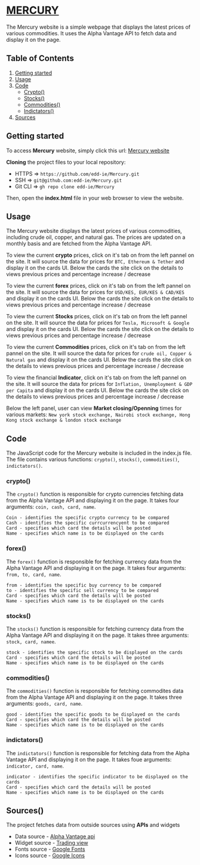 # [MERCURY](https://edd-ie.github.io/Mercury)
The Mercury website is a simple webpage that displays the latest prices of various commodities. It uses the Alpha Vantage API to fetch data and display it on the page.

## Table of Contents
1. [Getting started](#Getting-started)
2. [Usage](#Usage)
3. [Code](#Code)
    - [Crypto()](#crypto)
    - [Stocks()](#stocks)
    - [Commodities()](#commodities)
    - [Indictators()](#indictators)
4. [Sources](#Sources)


## <a id="Getting-started">Getting started</a> 
To access **Mercury** website, simply click this url:
[Mercury website](https://edd-ie.github.io/Mercury)

**Cloning** the project files to your local repository:
* HTTPS => ```https://github.com/edd-ie/Mercury.git```
* SSH => ```git@github.com:edd-ie/Mercury.git```
* Git CLI => ```gh repo clone edd-ie/Mercury```

Then, open the **index.html** file in your web browser to view the website.

## <a id="Usage">Usage</a>
The Mercury website displays the latest prices of various commodities, including crude oil, copper, and natural gas. The prices are updated on a monthly basis and are fetched from the Alpha Vantage API.

To view the current **crypto** prices, click on it's tab on from the left pannel on the site. It will source the data for prices for ```BTC, Ethereum & Tether``` and display it on the cards UI. 
Below the cards the site click on the details to views previous prices and percentage increase / decrease

To view the current **forex** prices, click on it's tab on from the left pannel on the site. It will source the data for prices for ```USD/KES, EUR/KES & CAD/KES``` and display it on the cards UI. 
Below the cards the site click on the details to views previous prices and percentage increase / decrease

To view the current **Stocks** prices, click on it's tab on from the left pannel on the site. It will source the data for prices for ```Tesla, Microsoft & Google``` and display it on the cards UI. 
Below the cards the site click on the details to views previous prices and percentage increase / decrease

To view the current **Commodities** prices, click on it's tab on from the left pannel on the site. It will source the data for prices for ```crude oil, Copper & Natural gas``` and display it on the cards UI. 
Below the cards the site click on the details to views previous prices and percentage increase / decrease

To view the financial **Indicator**, click on it's tab on from the left pannel on the site. It will source the data for prices for ```Inflation, Unemployment & GDP per Capita``` and display it on the cards UI. 
Below the cards the site click on the details to views previous prices and percentage increase / decrease

Below the left panel, user can view **Market closing/Openning** times for various markets: ```New york stock exchange, Nairobi stock exchange, Hong Kong stock exchange & london stock exchange```

## <a id="Code">Code</a>
The JavaScript code for the Mercury website is included in the index.js file. The file contains various functions: ```crypto()```, ```stocks()```, ```commodities()```, ```indictators()```.

### <a id="crypto">crypto()</a>
The ```crypto()``` function is responsible for crypto currencies fetching data from the Alpha Vantage API and displaying it on the page. It takes four arguments: ```coin, cash, card, name```.

    Coin - identifies the specific crypto currency to be compared
    Cash - identifies the specific currcurrencyent to be compared 
    Card - specifies which card the details will be posted
    Name - specifies which name is to be displayed on the cards
### <a id="forex">forex()</a>
The ```forex()``` function is responsible for fetching currency data from the Alpha Vantage API and displaying it on the page. It takes four arguments: ```from, to, card, name```.

    from - identifies the specific buy currency to be compared
    to - identifies the specific sell currency to be compared 
    Card - specifies which card the details will be posted
    Name - specifies which name is to be displayed on the cards
### <a id="stocks">stocks()</a>
The ```stocks()``` function is responsible for fetching currency data from the Alpha Vantage API and displaying it on the page. It takes three arguments: ```stock, card, namee```.

    stock - identifies the specific stock to be displayed on the cards
    Card - specifies which card the details will be posted
    Name - specifies which name is to be displayed on the cards
### <a id="commodities">commodities()</a>
The ```commodities()``` function is responsible for fetching commodites data from the Alpha Vantage API and displaying it on the page. It takes three arguments: ```goods, card, name```.

    good - identifies the specific goods to be displayed on the cards
    Card - specifies which card the details will be posted
    Name - specifies which name is to be displayed on the cards
### <a id="indictators">indictators()</a>
The ```indictators()``` function is responsible for fetching data from the Alpha Vantage API and displaying it on the page. It takes foue arguments: ```indicator, card, name```.

    indicator - identifies the specific indicator to be displayed on the cards
    Card - specifies which card the details will be posted
    Name - specifies which name is to be displayed on the cards
    

## <a id="Sources">Sources()</a>
The project fetches data from outside sources using **APIs** and widgets
* Data source - [Alpha Vantage api](https://www.alphavantage.co/documentation/)
* Widget source - [Trading view](http://tradingview.com/)
* Fonts source - [Google Fonts](https://fonts.googleapis.com/css2?family=Poppins:wght@300;400;500;600;700&display=swap)
* Icons source - [Google Icons](https://fonts.googleapis.com/css2?family=Material+Symbols+Outlined:opsz,wght,FILL,GRAD@48,400,1,0)
